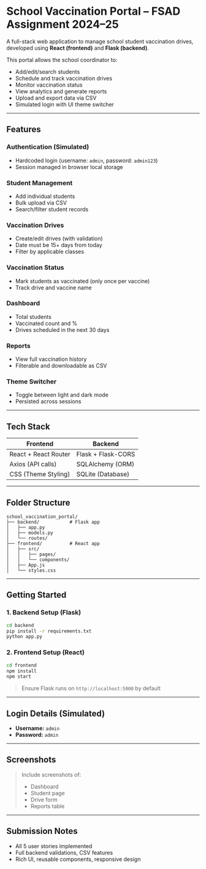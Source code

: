 # School Vaccination Portal – FSAD Assignment 2024–25

A full-stack web application to manage school student vaccination drives, developed using **React (frontend)** and **Flask (backend)**.

This portal allows the school coordinator to:
- Add/edit/search students
- Schedule and track vaccination drives
- Monitor vaccination status
- View analytics and generate reports
- Upload and export data via CSV
- Simulated login with UI theme switcher

---

## Features

### Authentication (Simulated)
- Hardcoded login (username: `admin`, password: `admin123`)
- Session managed in browser local storage

### Student Management
- Add individual students
- Bulk upload via CSV
- Search/filter student records

### Vaccination Drives
- Create/edit drives (with validation)
- Date must be 15+ days from today
- Filter by applicable classes

### Vaccination Status
- Mark students as vaccinated (only once per vaccine)
- Track drive and vaccine name

### Dashboard
- Total students
- Vaccinated count and %
- Drives scheduled in the next 30 days

### Reports
- View full vaccination history
- Filterable and downloadable as CSV

### Theme Switcher
- Toggle between light and dark mode
- Persisted across sessions

---

## Tech Stack

| Frontend               | Backend              |
|------------------------|----------------------|
| React + React Router   | Flask + Flask-CORS   |
| Axios (API calls)      | SQLAlchemy (ORM)     |
| CSS (Theme Styling)    | SQLite (Database)    |

---

## Folder Structure

```
school_vaccination_portal/
├── backend/           # Flask app
│   ├── app.py
│   ├── models.py
│   └── routes/
├── frontend/          # React app
│   ├── src/
│   │   ├── pages/
│   │   └── components/
│   ├── App.js
│   └── styles.css
```

---

## Getting Started

### 1. Backend Setup (Flask)
```bash
cd backend
pip install -r requirements.txt
python app.py
```

### 2. Frontend Setup (React)
```bash
cd frontend
npm install
npm start
```

> Ensure Flask runs on `http://localhost:5000` by default

---

## Login Details (Simulated)
- **Username:** `admin`
- **Password:** `admin`

---

## Screenshots

> Include screenshots of:
> - Dashboard
> - Student page
> - Drive form
> - Reports table

---

## Submission Notes
- All 5 user stories implemented
- Full backend validations, CSV features
- Rich UI, reusable components, responsive design
